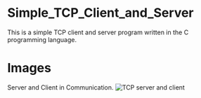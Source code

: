 # Simple_TCP_Client_and_Server
This is a simple TCP client and server program written in the C programming language.

# Images
Server and Client in Communication.
![TCP server and client](tcp_server_client_com.png)

